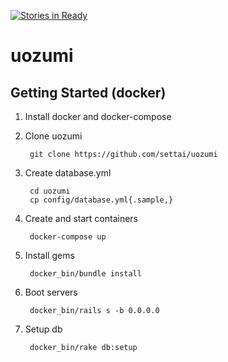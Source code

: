 [![Stories in Ready](https://badge.waffle.io/settai/uozumi.png?label=ready&title=Ready)](https://waffle.io/settai/uozumi)
# uozumi

## Getting Started (docker)

1. Install docker and docker-compose

2. Clone uozumi

        git clone https://github.com/settai/uozumi

3. Create database.yml

        cd uozumi
        cp config/database.yml{.sample,}

4. Create and start containers

        docker-compose up

5. Install gems

        docker_bin/bundle install

6. Boot servers

        docker_bin/rails s -b 0.0.0.0

7. Setup db

        docker_bin/rake db:setup
